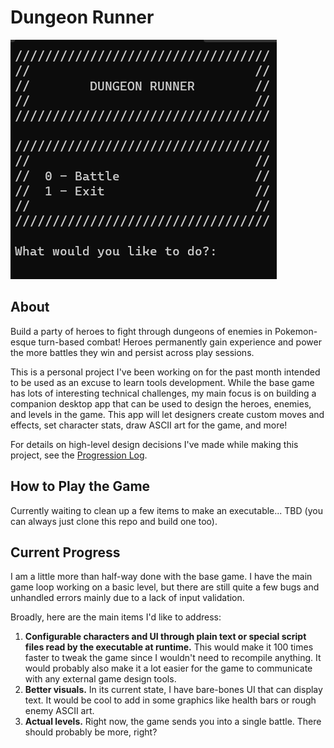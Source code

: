 # Dungeon Runner

![The Dungeon Runner home screen](/images/dungeon_runner_title.png)

## About

Build a party of heroes to fight through dungeons of enemies in Pokemon-esque turn-based combat! Heroes permanently gain experience and power the more battles they win and persist across play sessions.

This is a personal project I've been working on for the past month intended to be used as an excuse to learn tools development. While the base game has lots of interesting technical challenges, my main focus is on building a companion desktop app that can be used to design the heroes, enemies, and levels in the game. This app will let designers create custom moves and effects, set character stats, draw ASCII art for the game, and more!

For details on high-level design decisions I've made while making this project, see the [Progression Log](/Progression%20Log.txt).

## How to Play the Game

Currently waiting to clean up a few items to make an executable... TBD (you can always just clone this repo and build one too).

## Current Progress

I am a little more than half-way done with the base game. I have the main game loop working on a basic level, but there are still quite a few bugs and unhandled errors mainly due to a lack of input validation.

Broadly, here are the main items I'd like to address:

1. **Configurable characters and UI through plain text or special script files read by the executable at runtime.** This would make it 100 times faster to tweak the game since I wouldn't need to recompile anything. It would probably also make it a lot easier for the game to communicate with any external game design tools.
2. **Better visuals.** In its current state, I have bare-bones UI that can display text. It would be cool to add in some graphics like health bars or rough enemy ASCII art.
3. **Actual levels.** Right now, the game sends you into a single battle. There should probably be more, right?
